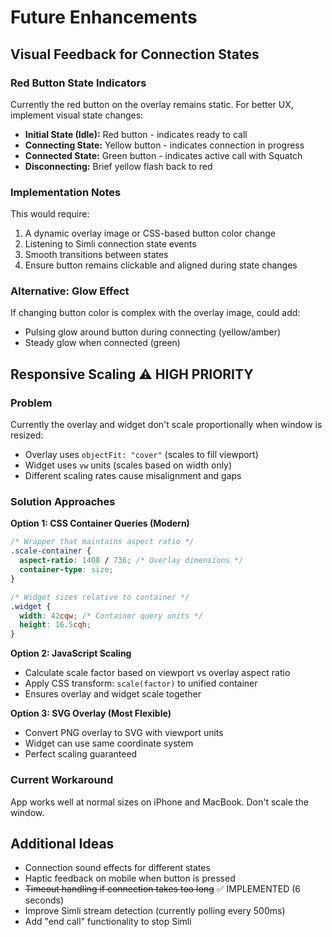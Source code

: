 # Future Enhancements

## Visual Feedback for Connection States

### Red Button State Indicators
Currently the red button on the overlay remains static. For better UX, implement visual state changes:

- **Initial State (Idle):** Red button - indicates ready to call
- **Connecting State:** Yellow button - indicates connection in progress  
- **Connected State:** Green button - indicates active call with Squatch
- **Disconnecting:** Brief yellow flash back to red

### Implementation Notes
This would require:
1. A dynamic overlay image or CSS-based button color change
2. Listening to Simli connection state events
3. Smooth transitions between states
4. Ensure button remains clickable and aligned during state changes

### Alternative: Glow Effect
If changing button color is complex with the overlay image, could add:
- Pulsing glow around button during connecting (yellow/amber)
- Steady glow when connected (green)

## Responsive Scaling ⚠️ HIGH PRIORITY

### Problem
Currently the overlay and widget don't scale proportionally when window is resized:
- Overlay uses `objectFit: "cover"` (scales to fill viewport)
- Widget uses `vw` units (scales based on width only)
- Different scaling rates cause misalignment and gaps

### Solution Approaches

**Option 1: CSS Container Queries (Modern)**
```css
/* Wrapper that maintains aspect ratio */
.scale-container {
  aspect-ratio: 1408 / 736; /* Overlay dimensions */
  container-type: size;
}

/* Widget sizes relative to container */
.widget {
  width: 42cqw; /* Container query units */
  height: 16.5cqh;
}
```

**Option 2: JavaScript Scaling**
- Calculate scale factor based on viewport vs overlay aspect ratio
- Apply CSS transform: `scale(factor)` to unified container
- Ensures overlay and widget scale together

**Option 3: SVG Overlay (Most Flexible)**
- Convert PNG overlay to SVG with viewport units
- Widget can use same coordinate system
- Perfect scaling guaranteed

### Current Workaround
App works well at normal sizes on iPhone and MacBook. Don't scale the window.

## Additional Ideas
- Connection sound effects for different states
- Haptic feedback on mobile when button is pressed
- ~~Timeout handling if connection takes too long~~ ✅ IMPLEMENTED (6 seconds)
- Improve Simli stream detection (currently polling every 500ms)
- Add "end call" functionality to stop Simli
